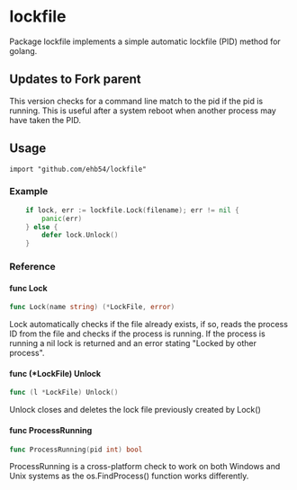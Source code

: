 # lockfile #

Package lockfile implements a simple automatic lockfile (PID) method for golang.

## Updates to Fork parent

This version checks for a command line match to the pid if the pid is running.
This is useful after a system reboot when another process may have taken the PID.

## Usage

    import "github.com/ehb54/lockfile"

### Example
```go
    if lock, err := lockfile.Lock(filename); err != nil {
        panic(err)
    } else {
        defer lock.Unlock()
    }
```

### Reference

#### func  Lock

```go
func Lock(name string) (*LockFile, error)
```
Lock automatically checks if the file already exists, if so, reads the process
ID from the file and checks if the process is running. If the process is running
a nil lock is returned and an error stating "Locked by other process".

#### func (*LockFile) Unlock

```go
func (l *LockFile) Unlock()
```
Unlock closes and deletes the lock file previously created by Lock()

#### func  ProcessRunning

```go
func ProcessRunning(pid int) bool
```
ProcessRunning is a cross-platform check to work on both Windows and Unix
systems as the os.FindProcess() function works differently.
